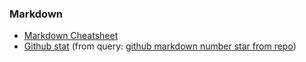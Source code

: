 ### Markdown
- [Markdown Cheatsheet](https://github.com/adam-p/markdown-here/wiki/Markdown-Cheatsheet)
- [Github stat](https://github.com/anuraghazra/github-readme-stats) (from query: [github markdown number star from repo](https://www.google.com/search?q=github+markdown+number+star+from+repo&oq=github+markdown+number+star+from+repo&aqs=chrome..69i57.4404j0j1&sourceid=chrome&ie=UTF-8))
